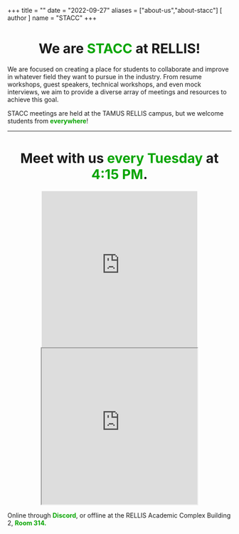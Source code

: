 +++
title = ""
date = "2022-09-27"
aliases = ["about-us","about-stacc"]
[ author ]
  name = "STACC"
+++
<center><h1 style="font-size: 30px;"> We are <div style="color: #07a500; display: inline;">STACC</div> at RELLIS!</h1></center>
<!-- {{< image src="/images/green_on_darkergrey.png" alt="stacc logo" position="center">}} -->


We are focused on creating a place for students to collaborate and improve in whatever field they want to pursue in the industry. From resume workshops, guest speakers, technical workshops, and even mock interviews, we aim to provide a diverse array of meetings and resources to achieve this goal. 

STACC meetings are held at the TAMUS RELLIS campus, but we welcome students from <strong style="color: #07a500;">everywhere</strong>!

------------------------------------------------------------------------------------------------------

<center><h1 style="font-size: 30px">Meet with us <strong style="color: #07a500;">every Tuesday</strong> at <strong style="color: #07a500;">4:15 PM</strong>. </h1></center>

<center>
<iframe src="https://discord.com/widget?id=773274290832408596&theme=dark" width="350" height="350" allowtransparency="true" frameborder="0" margin-top="5em" sandbox="allow-popups allow-popups-to-escape-sandbox allow-same-origin allow-scripts"></iframe>
<iframe src="https://www.google.com/maps/embed?pb=!1m18!1m12!1m3!1d3432.746564421205!2d-96.46958838400974!3d30.641099297092456!2m3!1f0!2f0!3f0!3m2!1i1024!2i768!4f13.1!3m3!1m2!1s0x86442bb752a1cc8f%3A0xda748a53eef51a53!2sRELLIS%20Academic%20Complex%2C%20Building%202!5e0!3m2!1sen!2sus!4v1666978055418!5m2!1sen!2sus" width="350" height="350" style="border:5;" allowfullscreen="" loading="lazy" referrerpolicy="no-referrer-when-downgrade"></iframe>
</center>
<div style="display: inline;">
<p style="">Online through  <strong style="color: #07a500;">Discord</strong>, or offline at the RELLIS Academic Complex Building 2, <strong style="color: #07a500;">Room 314.</strong></p>
</div>





